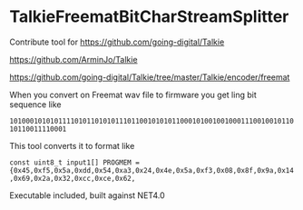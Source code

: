 # TalkieFreematBitCharStreamSplitter
Contribute tool for 
https://github.com/going-digital/Talkie

https://github.com/ArminJo/Talkie

https://github.com/going-digital/Talkie/tree/master/Talkie/encoder/freemat

When you convert on Freemat wav file to firmware you get ling bit sequence like 

`101000101010111101011010101110110010101011000101001001000111001001011010110011110001`

This tool converts it to format like

`const uint8_t input1[] PROGMEM = {0x45,0xf5,0x5a,0xdd,0x54,0xa3,0x24,0x4e,0x5a,0xf3,0x08,0x8f,0x9a,0x14,0x69,0x2a,0x32,0xcc,0xce,0x62,`

Executable included, built against NET4.0

